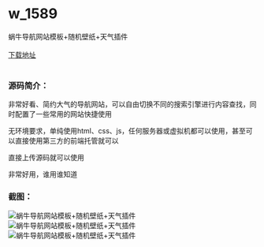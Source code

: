 # w_1589
蜗牛导航网站模板+随机壁纸+天气插件
<br/></br>
[下载地址](https://www.uuid2.com/1589.html "下载地址")
<br/></br>
<h3>源码简介：</h3>
<p>非常好看、简约大气的导航网站，可以自由切换不同的搜索引擎进行内容查找，同时配置了一些常用的网站快捷使用<p>
<p>无环境要求，单纯使用html、css、js，任何服务器或虚拟机都可以使用，甚至可以直接使用第三方的前端托管就可以<p>
<p>直接上传源码就可以使用<p>
<p>非常好用，谁用谁知道<p>
<h3>截图：</h3>
<img src="https://www.uuid2.com/wp-content/uploads/img/202109/3e7adc5313.png" alt="蜗牛导航网站模板+随机壁纸+天气插件"><img src="https://www.uuid2.com/wp-content/uploads/img/202109/ffac875464.jpg" alt="蜗牛导航网站模板+随机壁纸+天气插件"><img src="https://www.uuid2.com/wp-content/uploads/img/202109/bd4b9cc289.png" alt="蜗牛导航网站模板+随机壁纸+天气插件">
